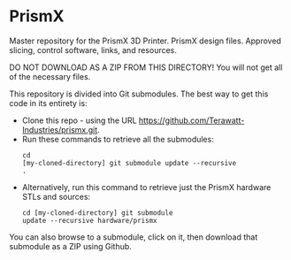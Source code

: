 PrismX
======
Master repository for the PrismX 3D Printer.  PrismX design files.  Approved slicing, control software, links, and resources.

DO NOT DOWNLOAD AS A ZIP FROM THIS DIRECTORY!  You will not get all of the necessary files.

This repository is divided into Git submodules.  The best way to get this code in its entirety is:
- Clone this repo - using the URL https://github.com/Terawatt-Industries/prismx.git.
- Run these commands to retrieve all the submodules:<pre><code>cd [my-cloned-directory]
git submodule update --recursive .</code></pre>
- Alternatively, run this command to retrieve just the PrismX hardware STLs and sources:<pre><code>cd [my-cloned-directory]
git submodule update --recursive hardware/prismx</code></pre>

You can also browse to a submodule, click on it, then download that submodule as a ZIP using Github.
